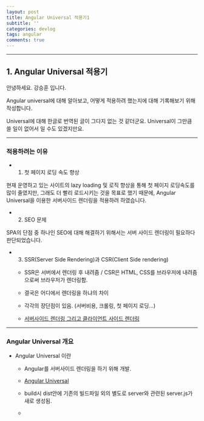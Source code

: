 ```yaml
---
layout: post
title: Angular Universal 적용기1
subtitle: ''
categories: devlog
tags: angular
comments: true
---
```


---


## 1. Angular Universal 적용기


안녕하세요. 강승훈 입니다.

Angular universal에 대해 알아보고, 어떻게 적용하려 했는지에 대해 기록해보기 위해 작성합니다.

Universal에 대해 한글로 번역된 글이 그다지 없는 것 같더군요. Universal이 그만큼 쓸 일이 없어서 일 수도 있겠지만요.


---


### 적용하려는 이유


- 1. 첫 페이지 로딩 속도 향상


현재 운영하고 있는 사이트의 lazy loading 및 로직 향상을 통해 첫 페이지 로딩속도를 많이 줄였지만, 그래도 더 빨리 로드시키는 것을 목표로 했기 때문에, Angular Universal을 이용한 서버사이드 렌더링을 적용하려 하였습니다.


- 2. SEO 문제


SPA의 단점 중 하나인 SEO에 대해 해결하기 위해서는 서버 사이드 렌더링이 필요하다 판단되었습니다.


- 3. SSR(Server Side Rendering)과 CSR(Client Side rendering)

    -   SSR은 서버에서 렌더링 후 내려줌 / CSR은 HTML, CSS를 브라우저에 내려줌으로써 브라우저가 렌더링함.

    -   결국은 어디에서 렌더링을 하냐의 차이

    -   각각의 장단점이 있음. (서버비용, 크롤링, 첫 페이지 로딩...)

    -   [서버사이드 렌더링 그리고 클라이언트 사이드 렌더링](http://asfirstalways.tistory.com/244)


---


### Angular Universal 개요


- Angular Universal 이란

    -   Angular를 서버사이드 렌더링을 하기 위해 개발.

    -   [Angular Universal](https://angular.io/guide/universal)

    -   build시 dist안에 기존의 빌드파일 외의 별도로 server와 관련된 server.js가 새로 생성됨.

    -

